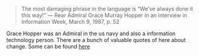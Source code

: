 > The most damaging phrase in the language is “We’ve always done it this way!” — Rear Admiral Grace Murray Hopper in an interview in Information Week, March 9, 1987, p. 52

Grace Hopper was an Admiral in the us navy and also a information technology person. There are a bunch of valuable quotes of here about change.
Some can be found [here](https://quoteinvestigator.com/2014/11/27/always-done/)
